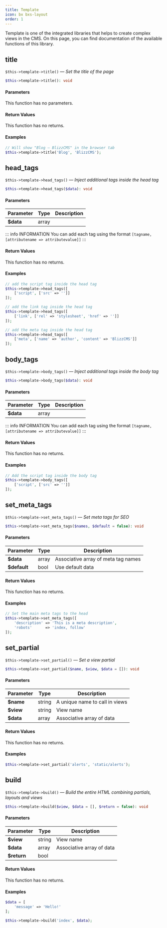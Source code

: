 ```yaml
---
title: Template
icon: bx bxs-layout
order: 1
---
```


Template is one of the integrated libraries that helps to create complex views in the CMS. On this page, you can find documentation of the available functions of this library.

## title

`$this->template->title()` — _Set the title of the page_

```php
$this->template->title(): void
```

#### Parameters

This function has no parameters.

#### Return Values

This function has no returns.

#### Examples

```php
// Will show "Blog — BlizzCMS" in the browser tab
$this->template->title('Blog', 'BlizzCMS');
```

## head_tags

`$this->template->head_tags()` — _Inject additional tags inside the head tag_

```php
$this->template->head_tags($data): void
```

#### Parameters

| Parameter | Type | Description |
| ------- | ------- | ------- |
| **$data** | array |  |

::: info INFORMATION
You can add each tag using the format `[tagname, [attributename => attributevalue]]`
:::

#### Return Values

This function has no returns.

#### Examples

```php
// add the script tag inside the head tag
$this->template->head_tags([
    ['script', ['src' => '']]
]);

// add the link tag inside the head tag
$this->template->head_tags([
    ['link', ['rel' => 'stylesheet', 'href' => '']]
]);

// add the meta tag inside the head tag
$this->template->head_tags([
    ['meta', ['name' => 'author', 'content' => 'BlizzCMS']]
]);
```

## body_tags

`$this->template->body_tags()` — _Inject additional tags inside the body tag_

```php
$this->template->body_tags($data): void
```

#### Parameters

| Parameter | Type | Description |
| ------- | ------- | ------- |
| **$data** | array |  |

::: info INFORMATION
You can add each tag using the format `[tagname, [attributename => attributevalue]]`
:::

#### Return Values

This function has no returns.

#### Examples

```php
// Add the script tag inside the body tag
$this->template->body_tags([
    ['script', ['src' => '']]
]);
```

## set_meta_tags

`$this->template->set_meta_tags()` — _Set meta tags for SEO_

```php
$this->template->set_meta_tags($names, $default = false): void
```

#### Parameters

| Parameter | Type | Description |
| ------- | ------- | ------- |
| **$data** | array | Associative array of meta tag names |
| **$default** | bool | Use default data |

#### Return Values

This function has no returns.

#### Examples

```php
// Set the main meta tags to the head
$this->template->set_meta_tags([
    'description' => 'This is a meta description',
    'robots'      => 'index, follow'
]);
```

## set_partial

`$this->template->set_partial()` — _Set a view partial_

```php
$this->template->set_partial($name, $view, $data = []): void
```

#### Parameters

| Parameter | Type | Description |
| ------- | ------- | ------- |
| **$name** | string | A unique name to call in views |
| **$view** | string | View name |
| **$data** | array | Associative array of data |

#### Return Values

This function has no returns.

#### Examples

```php
$this->template->set_partial('alerts', 'static/alerts');
```

## build

`$this->template->build()` — _Build the entire HTML combining partials, layouts and views_

```php
$this->template->build($view, $data = [], $return = false): void
```

#### Parameters

| Parameter | Type | Description |
| ------- | ------- | ------- |
| **$view** | string | View name |
| **$data** | array | Associative array of data |
| **$return** | bool |  |

#### Return Values

This function has no returns.

#### Examples

```php
$data = [
    'message' => 'Hello!'
];

$this->template->build('index', $data);
```

